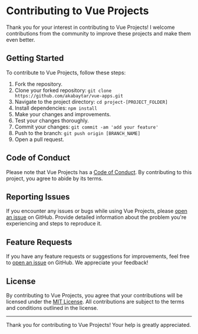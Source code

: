 # Contributing to Vue Projects

Thank you for your interest in contributing to Vue Projects! I welcome contributions from the community to improve these projects and make them even better.

## Getting Started

To contribute to Vue Projects, follow these steps:

1. Fork the repository.
2. Clone your forked repository: `git clone https://github.com/akabaytar/vue-apps.git`
3. Navigate to the project directory: `cd project-[PROJECT_FOLDER]`
4. Install dependencies: `npm install`
5. Make your changes and improvements.
6. Test your changes thoroughly.
7. Commit your changes: `git commit -am 'add your feature'`
8. Push to the branch: `git push origin [BRANCH_NAME]`
9. Open a pull request.

## Code of Conduct

Please note that Vue Projects has a [Code of Conduct](CODE_OF_CONDUCT.md). By contributing to this project, you agree to abide by its terms.

## Reporting Issues

If you encounter any issues or bugs while using Vue Projects, please [open an issue](https://github.com/akabaytar/vue-apps/issues) on GitHub. Provide detailed information about the problem you're experiencing and steps to reproduce it.

## Feature Requests

If you have any feature requests or suggestions for improvements, feel free to [open an issue](https://github.com/akabaytar/vue-apps/issues) on GitHub. We appreciate your feedback!

## License

By contributing to Vue Projects, you agree that your contributions will be licensed under the [MIT License](LICENSE). All contributions are subject to the terms and conditions outlined in the license.

---

Thank you for contributing to Vue Projects! Your help is greatly appreciated.